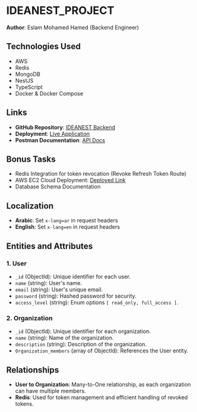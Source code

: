  # IDEANEST_PROJECT

**Author**: Eslam Mohamed Hamed (Backend Engineer)

## Technologies Used
- AWS
- Redis
- MongoDB
- NestJS
- TypeScript
- Docker & Docker Compose

## Links
- **GitHub Repository**: [IDEANEST Backend](https://github.com/Eslam-Mohamed78/Ideanest_Backend)
- **Deployment**: [Live Application](http://13.48.249.89:8080)
- **Postman Documentation**: [API Docs](https://documenter.getpostman.com/view/26617775/2sAY4sjjiu)

## Bonus Tasks
- Redis Integration for token revocation (Revoke Refresh Token Route)
- AWS EC2 Cloud Deployment: [Deployed Link](http://13.48.249.89:8080)
- Database Schema Documentation

## Localization
- **Arabic**: Set `x-lang=ar` in request headers
- **English**: Set `x-lang=en` in request headers

## Entities and Attributes

### 1. User
- `_id` (ObjectId): Unique identifier for each user.
- `name` (string): User's name.
- `email` (string): User's unique email.
- `password` (string): Hashed password for security.
- `access_level` (string): Enum options `[ read_only, full_access ]`.

### 2. Organization
- `_id` (ObjectId): Unique identifier for each organization.
- `name` (string): Name of the organization.
- `description` (string): Description of the organization.
- `Organization_members` (array of ObjectId): References the User entity.

## Relationships
- **User to Organization**: Many-to-One relationship, as each organization can have multiple members.
- **Redis**: Used for token management and efficient handling of revoked tokens.
